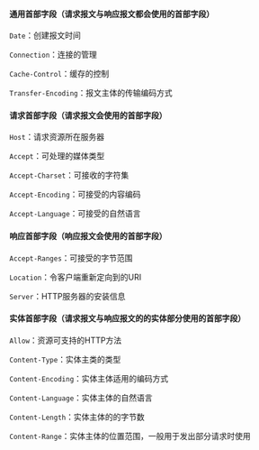 #### 通用首部字段（请求报文与响应报文都会使用的首部字段）

`Date`：创建报文时间

`Connection`：连接的管理

`Cache-Control`：缓存的控制

`Transfer-Encoding`：报文主体的传输编码方式

#### 请求首部字段（请求报文会使用的首部字段）

`Host`：请求资源所在服务器

`Accept`：可处理的媒体类型

`Accept-Charset`：可接收的字符集

`Accept-Encoding`：可接受的内容编码

`Accept-Language`：可接受的自然语言

#### 响应首部字段（响应报文会使用的首部字段）

`Accept-Ranges`：可接受的字节范围

`Location`：令客户端重新定向到的URI

`Server`：HTTP服务器的安装信息

#### 实体首部字段（请求报文与响应报文的的实体部分使用的首部字段）

`Allow`：资源可支持的HTTP方法

`Content-Type`：实体主类的类型

`Content-Encoding`：实体主体适用的编码方式

`Content-Language`：实体主体的自然语言

`Content-Length`：实体主体的的字节数

`Content-Range`：实体主体的位置范围，一般用于发出部分请求时使用